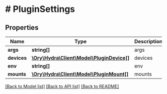 # # PluginSettings

## Properties

Name | Type | Description | Notes
------------ | ------------- | ------------- | -------------
**args** | **string[]** | args | 
**devices** | [**\Ory\Hydra\Client\Model\PluginDevice[]**](PluginDevice.md) | devices | 
**env** | **string[]** | env | 
**mounts** | [**\Ory\Hydra\Client\Model\PluginMount[]**](PluginMount.md) | mounts | 

[[Back to Model list]](../../README.md#documentation-for-models) [[Back to API list]](../../README.md#documentation-for-api-endpoints) [[Back to README]](../../README.md)


